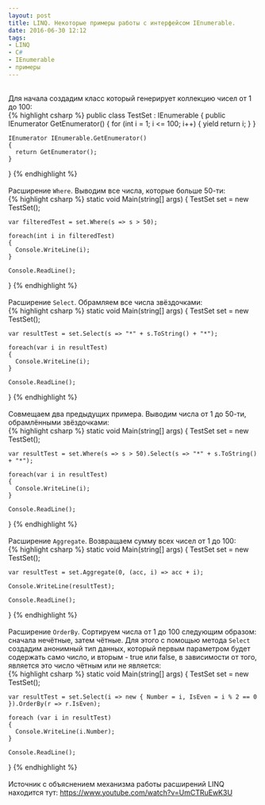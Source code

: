 ```yaml
---
layout: post
title: LINQ. Некоторые примеры работы с интерфейсом IEnumerable.
date: 2016-06-30 12:12
tags:
- LINQ
- C#
- IEnumerable
- примеры
---
```

<br>
Для начала создадим класс который генерирует коллекцию чисел от 1 до 100:
<br>
{% highlight csharp %}
  public class TestSet : IEnumerable<int>
  {
    public IEnumerator<int> GetEnumerator()
    {
      for (int i = 1; i <= 100; i++)
      {
        yield return i;
      }
    }
  
    IEnumerator IEnumerable.GetEnumerator()
    {
      return GetEnumerator();
    }
  }
{% endhighlight %}
<br>
<br>
Расширение `Where`. Выводим все числа, которые больше 50-ти:
<br>
{% highlight csharp %}
  static void Main(string[] args)
  {
    TestSet set = new TestSet();
  
    var filteredTest = set.Where(s => s > 50);
  
    foreach(int i in filteredTest)
    {
      Console.WriteLine(i);
    }
    
    Console.ReadLine();
  }
{% endhighlight %}
<br>
<br>
Расширение `Select`. Обрамляем все числа звёздочками:
<br>
{% highlight csharp %}
  static void Main(string[] args)
  {
    TestSet set = new TestSet();
  
    var resultTest = set.Select(s => "*" + s.ToString() + "*");
  
    foreach(var i in resultTest)
    {
      Console.WriteLine(i);
    }
    
    Console.ReadLine();
  }
{% endhighlight %}
<br>
<br>
Совмещаем два предыдущих примера. Выводим числа от 1 до 50-ти, обрамлёнными звёздочками:
<br>
{% highlight csharp %}
  static void Main(string[] args)
  {
    TestSet set = new TestSet();
  
    var resultTest = set.Where(s => s > 50).Select(s => "*" + s.ToString() + "*");
  
    foreach(var i in resultTest)
    {
      Console.WriteLine(i);
    }
    
    Console.ReadLine();
  }
{% endhighlight %}
<br>
<br>
Расширение `Aggregate`. Возвращаем сумму всех чисел от 1 до 100:
<br>
{% highlight csharp %}
  static void Main(string[] args)
  {
    TestSet set = new TestSet();
  
    var resultTest = set.Aggregate(0, (acc, i) => acc + i);
  
    Console.WriteLine(resultTest);
  
    Console.ReadLine();
  }
{% endhighlight %}
<br>
<br>
Расширение `OrderBy`. Сортируем числа от 1 до 100 следующим образом: сначала нечётные, затем чётные. Для этого с помощью метода `Select` создадим анонимный тип данных, который первым параметром будет содержать само число, и вторым - true или false, в зависимости от того, является это число чётным или не является:
<br>
{% highlight csharp %}
  static void Main(string[] args)
  {
    TestSet set = new TestSet();
  
    var resultTest = set.Select(i => new { Number = i, IsEven = i % 2 == 0 }).OrderBy(r => r.IsEven);
  
    foreach (var i in resultTest)
    {
      Console.WriteLine(i.Number);
    }
  
    Console.ReadLine();
  }
{% endhighlight %}
<br>
<br>
Источник с объяснением механизма работы расширений LINQ находится тут: <https://www.youtube.com/watch?v=UmCTRuEwK3U>
<br>
